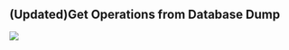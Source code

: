 <h2> (Updated)Get Operations from Database Dump </h2>
<img src=https://i.ibb.co/tD8fqQQ/Screen-Shot-2021-09-29-at-4-10-36-PM.png>

